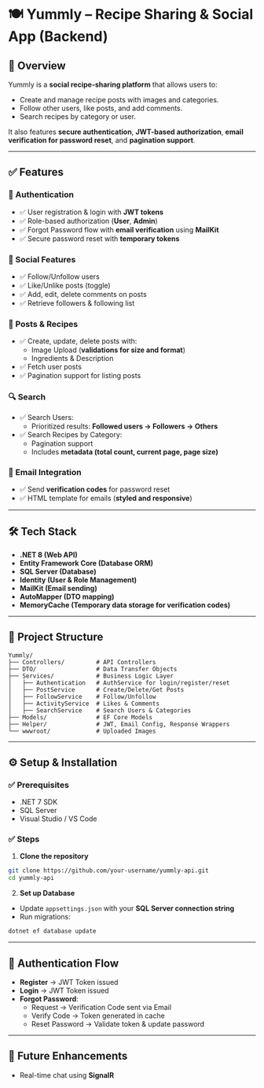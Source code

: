 # 🍽️ Yummly – Recipe Sharing & Social App (Backend)

## 📌 Overview
Yummly is a **social recipe-sharing platform** that allows users to:
- Create and manage recipe posts with images and categories.
- Follow other users, like posts, and add comments.
- Search recipes by category or user.

It also features **secure authentication**, **JWT-based authorization**, **email verification for password reset**, and **pagination support**.

---

## ✅ Features

### 🔐 Authentication
- ✅ User registration & login with **JWT tokens**
- ✅ Role-based authorization (**User**, **Admin**)
- ✅ Forgot Password flow with **email verification** using **MailKit**
- ✅ Secure password reset with **temporary tokens**

### 👥 Social Features
- ✅ Follow/Unfollow users
- ✅ Like/Unlike posts (toggle)
- ✅ Add, edit, delete comments on posts
- ✅ Retrieve followers & following list

### 📝 Posts & Recipes
- ✅ Create, update, delete posts with:
  - Image Upload (**validations for size and format**)
  - Ingredients & Description
- ✅ Fetch user posts
- ✅ Pagination support for listing posts

### 🔍 Search
- ✅ Search Users:
  - Prioritized results: **Followed users → Followers → Others**
- ✅ Search Recipes by Category:
  - Pagination support
  - Includes **metadata (total count, current page, page size)**

### 📧 Email Integration
- ✅ Send **verification codes** for password reset
- ✅ HTML template for emails (**styled and responsive**)

---

## 🛠️ Tech Stack
- **.NET 8 (Web API)**
- **Entity Framework Core (Database ORM)**
- **SQL Server (Database)**
- **Identity (User & Role Management)**
- **MailKit (Email sending)**
- **AutoMapper (DTO mapping)**
- **MemoryCache (Temporary data storage for verification codes)**

---

## 📂 Project Structure
```
Yummly/
├── Controllers/         # API Controllers
├── DTO/                 # Data Transfer Objects
├── Services/            # Business Logic Layer
│   ├── Authentication   # AuthService for login/register/reset
│   ├── PostService      # Create/Delete/Get Posts
│   ├── FollowService    # Follow/Unfollow
│   ├── ActivityService  # Likes & Comments
│   ├── SearchService    # Search Users & Categories
├── Models/              # EF Core Models
├── Helper/              # JWT, Email Config, Response Wrappers
└── wwwroot/             # Uploaded Images
```

---

## ⚙️ Setup & Installation

### ✅ Prerequisites
- .NET 7 SDK
- SQL Server
- Visual Studio / VS Code

### ✅ Steps
1. **Clone the repository**
```bash
git clone https://github.com/your-username/yummly-api.git
cd yummly-api
```

2. **Set up Database**
- Update `appsettings.json` with your **SQL Server connection string**
- Run migrations:
```bash
dotnet ef database update
```


---

## 🔐 Authentication Flow
- **Register** → JWT Token issued
- **Login** → JWT Token issued
- **Forgot Password**:
  - Request → Verification Code sent via Email
  - Verify Code → Token generated in cache
  - Reset Password → Validate token & update password

---
## 🚀 Future Enhancements
- Real-time chat using **SignalR**
